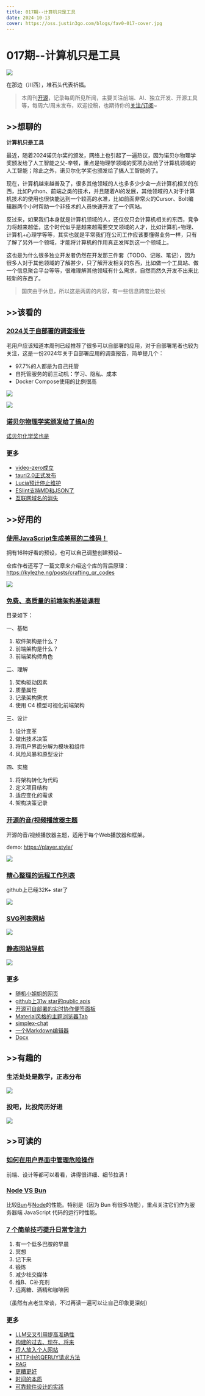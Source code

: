 ```yaml
---
title: 017期--计算机只是工具
date: 2024-10-13
cover: https://oss.justin3go.com/blogs/fav0-017-cover.jpg
---
```

# 017期--计算机只是工具

![](https://oss.justin3go.com/blogs/fav0-017-cover.jpg)

在那边（川西），堆石头代表祈福。

> 本周刊[开源](https://github.com/Justin3go/FAV0)，记录每周所见所闻，主要关注前端、AI、独立开发、开源工具等，每周六/周末发布，欢迎投稿，也期待你的[关注/订阅](https://fav0.com/feed.xml)~
## \>\>想聊的

**计算机只是工具**

最近，随着2024诺贝尔奖的颁发，网络上也引起了一遍热议，因为诺贝尔物理学奖颁发给了人工智能之父-辛顿，重点是物理学领域的奖项办法给了计算机领域的人工智能；除此之外，诺贝尔化学奖也颁发给了搞人工智能的了。

现在，计算机越来越普及了，很多其他领域的人也多多少少会一点计算机相关的东西，比如Python、前端之类的技术，并且随着AI的发展，其他领域的人对于计算机技术的使用也很快能达到一个较高的水准，比如前面非常火的Cursor、Bolt编辑器两个小时帮助一个非技术的人员快速开发了一个网站。

反过来，如果我们本身就是计算机领域的人，还仅仅只会计算机相关的东西，竞争力将越来越低，这个时代似乎是越来越需要交叉领域的人才，比如计算机+物理、计算机+心理学等等，其实也就是平常我们在公司工作应该要懂得业务一样，只有了解了另外一个领域，才能将计算机的作用真正发挥到这一个领域上。

这也是为什么很多独立开发者仍然在开发那三件套（TODO、记账、笔记），因为很多人对于其他领域的了解甚少，只了解开发相关的东西，比如做一个工具站、做一个信息聚合平台等等，很难理解其他领域有什么需求，自然而然久开发不出来比较新的东西了。

> 国庆由于休息，所以这是两周的内容，有一些信息跨度比较长
## \>\>该看的

### [2024关于自部署的调查报告](https://selfhosted-survey-2024.deployn.de/)

老用户应该知道本周刊已经推荐了很多可以自部署的应用，对于自部署笔者也较为关注，这是一份2024年关于自部署应用的调查报告，简单提几个： 

- 97.7%的人都是为自己托管 
- 自托管服务的前三动机：学习、隐私、成本 
- Docker Compose使用的比例很高

![](https://oss.justin3go.com/blogs/Pasted%20image%2020241013220833.png)

![](https://oss.justin3go.com/blogs/Pasted%20image%2020241013220839.png)

### [诺贝尔物理学奖颁发给了搞AI的](https://news.ycombinator.com/item?id=41775463) 

[诺贝尔化学奖也是](https://www.nobelprize.org/prizes/chemistry/2024/press-release/)
### 更多

- [video-zero成立](https://voidzero.dev/posts/announcing-voidzero-inc)
-  [tauri2.0正式发布](https://v2.tauri.app/blog/tauri-20/)
- [Lucia预计停止维护](https://www.reddit.com/r/nextjs/comments/1fyh8uw/lucia_auth_will_be_deprecated_early_2025/?%24deep_link=true&correlation_id=a296b769-42b8-4bab-9e60-a06489941ae7&post_fullname=t3_1fyh8uw&post_index=4&ref=email_digest&ref_campaign=email_digest&ref_source=email&utm_content=post_title&%243p=e_as&_branch_match_id=1258603363054019755&utm_medium=Email%20Amazon%20SES&_branch_referrer=H4sIAAAAAAAAA22Q0U7DMAxFv6Z76zbSrluRJoRA%2FIblNl4bSJPIddTthW%2FHZcATUiJdnZvra2UUSfPjbsdkrZMtprT1LnzsqvRUmLpKZwKcNyoju8EF9JDZn8c1VVTPhXnTsyzL9iffx0kB6w10lfdZhaKJgqzy4XIbT3lR5XPvEDDLCIvzHjoCS4mpRyELhOxvYPbmsBZU2nEwtSVKsO5WVK%2FCmQrT9JGZPIqLAZxVjqZtumPTlrXpTmXdYVe21OxL3Df1qW3rB6Sj5lKcBS7Z%2B4ATreMq%2BFvtbrpg6apOrYDpooomdB6sG2iWO4Qep4RuCP%2B7c8zc06%2BnMMsEfQyin6H0u0aceNp86nNidmGAjuMyE59fRo4TfQHghmDfnQEAAA%3D%3D)
-  [ESlint支持MD和JSON了](https://eslint.org/blog/2024/10/eslint-json-markdown-support/)
-  [互联网域名的消失](https://every.to/p/the-disappearance-of-an-internet-domain)
## \>\>好用的

### [使用JavaScript生成美丽的二维码！](https://github.com/zhengkyl/qrframe)

拥有16种好看的预设，也可以自己调整创建预设~ 

仓库作者还写了一篇文章来介绍这个库的背后原理：https://kylezhe.ng/posts/crafting_qr_codes

![](https://oss.justin3go.com/blogs/Pasted%20image%2020241013221518.png)

### [免费、高质量的前端架构基础课程](https://frontendatscale.com/courses/frontend-architecture/)

目录如下：

一、基础

1. 软件架构是什么？
2. 前端架构是什么？
3. 前端架构师角色

二、理解

1.  架构驱动因素
2. 质量属性
3. 记录架构需求
4. 使用 C4 模型可视化前端架构

三、设计

1. 设计变革
2. 做出技术决策
3. 将用户界面分解为模块和组件
4. 风险风暴和原型设计

四、实施

1. 将架构转化为代码
2. 定义项目结构
3. 适应变化的需求
4. 架构决策记录

### [开源的音/视频播放器主题](https://github.com/muxinc/player.style)

开源的音/视频播放器主题，适用于每个Web播放器和框架。

demo: https://player.style/

![](https://oss.justin3go.com/blogs/Pasted%20image%2020241013224613.png)

### [精心整理的远程工作列表](https://github.com/lukasz-madon/awesome-remote-job)

github上已经32K+ star了

![](https://oss.justin3go.com/blogs/Pasted%20image%2020241013224947.png)

### [SVG列表网站](https://spectrums.framer.website/)

![](https://oss.justin3go.com/blogs/Pasted%20image%2020241013232522.png)

### [静态网站导航](https://statichunt.com/)

![](https://oss.justin3go.com/blogs/Pasted%20image%2020241013232606.png)
### 更多

- [随机小姐姐的网页](https://li2345.com/xjj)
- [github上31w star的public apis](https://github.com/public-apis/public-apis)
- [开源可自部署的实时协作便签面板](https://github.com/hamzasaleem2/sticky)
- [Material风格的主题浏览器Tab](https://github.com/XengShi/materialYouNewTab)
- [simplex-chat](https://github.com/simplex-chat/simplex-chat)
- [一个Markdown编辑器](https://tenno.app/docs)
- [Docx](https://docx.js.org/#/?id=welcome)
## \>\>有趣的

### 生活处处是数学，正态分布

![](https://oss.justin3go.com/blogs/Pasted%20image%2020241013225054.png)

### 投吧，比投简历好进

![](https://oss.justin3go.com/blogs/Pasted%20image%2020241013225308.png)

## \>\>可读的  

### [如何在用户界面中管理危险操作](https://www.smashingmagazine.com/2024/09/how-manage-dangerous-actions-user-interfaces/)

前端、设计等都可以看看，讲得很详细、细节拉满！ 
### [Node VS Bun](https://evertheylen.eu/p/node-vs-bun/)

比较[Bun](https://bun.sh/)与[Node](https://nodejs.org/)的性能。特别是（因为 Bun 有很多功能），重点关注它们作为服务器端 JavaScript 代码的运行时性能。
### [7 个简单技巧提升日常专注力](https://medium.com/twosapp/7-simple-tips-to-improve-your-daily-focus-6300d93effc8)

1. 有一个低多巴胺的早晨
2. 冥想
3. 记下来
4. 锻炼
5. 减少社交媒体
6. 维B、C补充剂
7. 远离糖、酒精和咖啡因

（虽然有点老生常谈，不过再读一遍可以让自己印象更深刻）
### 更多

- [LLM交叉引用提高准确性](https://glama.ai/blog/2024-10-10-no-single-llm-can-be-trusted-in-isolation)
- [构建的过去、现在、将来](https://www.youtube.com/watch?v=JUS6EPMbk0U)
- [将人放入个人网站](https://blog.jim-nielsen.com/2024/person-in-personal-website/)
- [HTTP中的QERUY请求方法](https://www.ietf.org/archive/id/draft-ietf-httpbis-safe-method-w-body-05.html)
- [RAG](https://pub.towardsai.net/anthropics-new-rag-approach-e0c24a68893b)
- [更糟更好](https://www.dreamsongs.com/RiseOfWorseIsBetter.html)
- [时间的本质](https://writings.stephenwolfram.com/2024/10/on-the-nature-of-time/)
- [可靠软件设计的实践](https://entropicthoughts.com/practices-of-reliable-software-design)